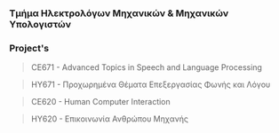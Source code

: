 ### Τμήμα Ηλεκτρολόγων Μηχανικών & Μηχανικών Υπολογιστών ###


### Project's ###


>CE671 - Advanced Topics in Speech and Language Processing

>ΗΥ671 - Προχωρημένα Θέματα Επεξεργασίας Φωνής και Λόγου


>CE620 - Human Computer Interaction

>ΗΥ620 - Επικοινωνία Ανθρώπου Μηχανής
